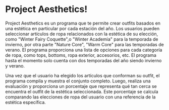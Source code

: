 # Project Aesthetics!
Project Aesthetics es un programa que te permite crear outfits basados en una estética en particular por cada estación del año. Los usuarios pueden seleccionar artículos de ropa relacionados con la estética de su elección, como "Winter Fairy Coquette",o "Winter Academia" para la temporada de invierno, por otra parte "Nature Core", "Warm Core" para las temporadas de verano. El programa proporciona una lista de opciones para cada categoría de ropa, como tops, bottoms, ropa exterior, accesorios, etc. El programa hasta el momento solo cuenta con dos temporadas del año siendo invierno y verano.

Una vez que el usuario ha elegido los artículos que conforman su outfit, el programa compila y muestra el conjunto completo. Luego, realiza una evaluación y proporciona un porcentaje que representa qué tan cerca se encuentra el outfit de la estética seleccionada. Este porcentaje se calcula comparando las elecciones de ropa del usuario con una referencia de la estética específica. 

